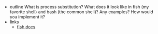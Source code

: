 


* outline 
    What is process substitution? 
    What does it look like in fish (my favorite shell) and bash (the common shell)? 
    Any examples?
    How would you implement it?
* links 
    - [fish docs](http://fishshell.com/docs/current/commands.html#psub)
